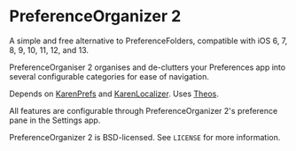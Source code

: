 PreferenceOrganizer 2
=====================

A simple and free alternative to PreferenceFolders, compatible with iOS 6, 7, 8, 9, 10, 11, 12, and 13.

PreferenceOrganiser 2 organises and de-clutters your Preferences app into several configurable categories for ease of navigation.

Depends on [KarenPrefs](https://github.com/akemin-dayo/KarenPrefs) and [KarenLocalizer](https://github.com/akemin-dayo/KarenLocalizer). Uses [Theos](https://github.com/theos/theos).

All features are configurable through PreferenceOrganizer 2's preference pane in the Settings app.

PreferenceOrganizer 2 is BSD-licensed. See `LICENSE` for more information.